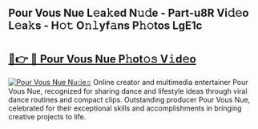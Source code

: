 ## Pour Vous Nue L𝚎a𝚔ed N𝚞𝚍e - Part-u8R Vi𝚍𝚎o L𝚎a𝚔s - H𝚘𝚝 O𝚗𝚕yf𝚊ns P𝚑𝚘tos LgE1c

# <h2><a href="http://kfc4zh.oniu.top/?m=Pour+Vous+Nue">🔗👉 🔴 Pour Vous Nue P𝚑ot𝚘𝚜 V𝚒d𝚎o</a></h2>

[![Pour Vous Nue Nu𝚍e𝚜](https://i.imgur.com/0qMVB7G.gif)](http://kfc4zh.oniu.top/?m=Pour+Vous+Nue)
Online creator and multimedia entertainer Pour Vous Nue, recognized for sharing dance and lifestyle ideas through viral dance routines and compact clips. Outstanding producer Pour Vous Nue, celebrated for their exceptional skills and accomplishments in bringing creative projects to life.  
